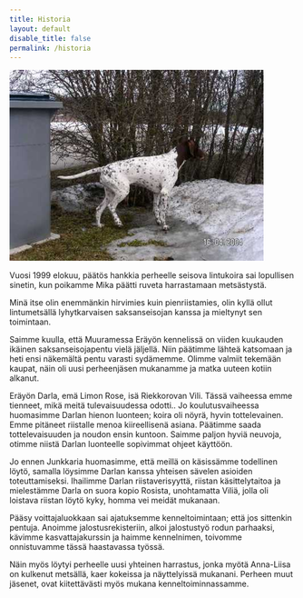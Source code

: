 ```yaml
---
title: Historia
layout: default
disable_title: false
permalink: /historia
---
```


<img src="/media/Lintu seisonta.JPG">

Vuosi 1999 elokuu, päätös hankkia perheelle seisova lintukoira sai lopullisen sinetin,
kun poikamme Mika päätti ruveta harrastamaan  metsästystä.

Minä itse olin enemmänkin hirvimies kuin pienriistamies,
olin kyllä ollut lintumetsällä lyhytkarvaisen saksanseisojan kanssa ja mieltynyt sen toimintaan.

Saimme kuulla, että Muuramessa Eräyön kennelissä on viiden kuukauden ikäinen saksanseisojapentu vielä jäljellä.
Niin päätimme lähteä katsomaan ja heti ensi näkemältä pentu varasti sydämemme.
Olimme valmiit tekemään kaupat, näin oli uusi perheenjäsen mukanamme ja matka uuteen kotiin alkanut.

Eräyön Darla, emä Limon Rose, isä Riekkorovan Vili. Tässä vaiheessa emme tienneet,
mikä meitä tulevaisuudessa odotti..
Jo koulutusvaiheessa  huomasimme Darlan hienon luonteen; koira oli nöyrä, hyvin tottelevainen.
Emme pitäneet riistalle menoa kiireellisenä asiana.
Päätimme saada tottelevaisuuden ja noudon ensin kuntoon. Saimme paljon hyviä neuvoja,
otimme niistä Darlan luonteelle sopivimmat ohjeet käyttöön.

Jo ennen Junkkaria huomasimme, että meillä on käsissämme todellinen löytö,
samalla löysimme Darlan kanssa yhteisen sävelen asioiden toteuttamiseksi.
Ihailimme Darlan riistaverisyyttä, riistan käsittelytaitoa ja mielestämme Darla on suora kopio Rosista,
unohtamatta Viliä, jolla oli loistava riistan löytö kyky,
homma vei meidät mukanaan.

Pääsy voittajaluokkaan sai ajatuksemme kenneltoimintaan; että jos sittenkin pentuja.
Anoimme jalostusrekisteriin, alkoi jalostustyö rodun parhaaksi,
kävimme kasvattajakurssin ja haimme kennelnimen,
toivomme onnistuvamme tässä haastavassa työssä.

Näin myös löytyi perheelle uusi yhteinen harrastus,
jonka myötä Anna-Liisa on kulkenut metsällä, kaer kokeissa ja näyttelyissä  mukanani.
Perheen muut jäsenet, ovat kiitettävästi myös mukana kenneltoiminnassamme.

